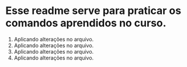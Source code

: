 # Esse readme serve para praticar os comandos aprendidos no curso.

1. Aplicando alterações no arquivo.
2. Aplicando alterações no arquivo.
3. Aplicando alterações no arquivo.
4. Aplicando alterações no arquivo.
